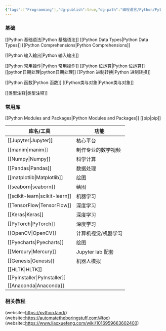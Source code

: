 ```yaml
---
{"tags":["Programming"],"dg-publish":true,"dg-path":"编程语言/Python/Python.md","dg-pinned":true,"permalink":"/编程语言/Python/Python/","pinned":true,"dgPassFrontmatter":true,"noteIcon":"","created":"2024-05-21T15:20:27.000+08:00","updated":"2025-06-19T11:25:59.768+08:00"}
---
```



### 基础
[[Python 基础语法\|Python 基础语法]]
[[Python Data Types\|Python Data Types]]
[[Python Comprehensions\|Python Comprehensions]]

[[Python 输入输出\|Python 输入输出]]

[[Python 常用操作\|Python 常用操作]]
[[Python 位运算\|Python 位运算]]
[[python日期处理\|python日期处理]]
[[Python 进制转换\|Python 进制转换]]

[[Python 函数\|Python 函数]]
[[Python类与对象\|Python类与对象]]

[[类型注释\|类型注释]]

### 常用库
[[Python Modules and Packages\|Python Modules and Packages]]   [[pip\|pip]]

| 库名/工具            | 功能             |
| ---------------- | -------------- |
| [[Jupyter\|Jupyter]]      | 核心平台           |
| [[manim\|manim]]        | 制作专业的数学视频      |
| [[Numpy\|Numpy]]        | 科学计算           |
| [[Pandas\|Pandas]]       | 数据处理           |
| [[matplotlib\|Matplotlib]]   | 绘图             |
| [[seaborn\|seaborn]]      | 绘图             |
| [[scikit-learn\|scikit-learn]] | 机器学习           |
| [[TensorFlow\|TensorFlow]]   | 深度学习           |
| [[Keras\|Keras]]        | 深度学习           |
| [[PyTorch\|PyTorch]]      | 深度学习           |
| [[OpenCV\|OpenCV]]       | 计算机视觉/机器学习     |
| [[Pyecharts\|Pyecharts]]    | 绘图             |
| [[Mercury\|Mercury]]      | Jupyter lab 配套 |
| [[Genesis\|Genesis]]      | 机器人模拟          |
| [[HLTK\|HLTK]]         |                |
| [[PyInstaller\|PyInstaller]]  |                |
| [[Anaconda\|Anaconda]]     |                |

### 相关教程
(website::https://python.land/)
(website::https://automatetheboringstuff.com/#toc)
(website::https://www.liaoxuefeng.com/wiki/1016959663602400)

